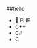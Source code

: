 ##‎hello‎          
-  🐘 PHP          
-  C++                         
-  C#                                    
-  C                                            